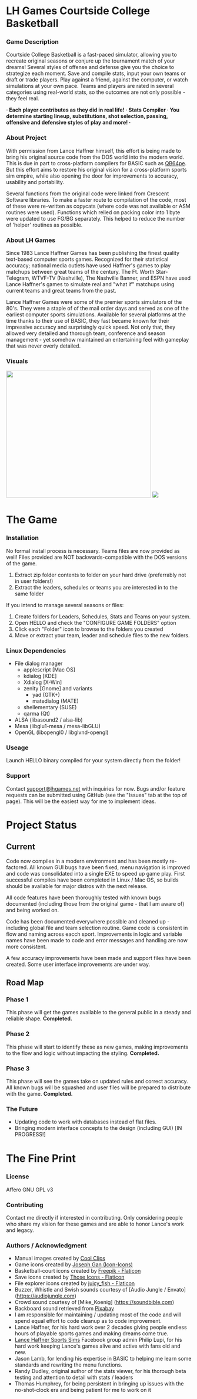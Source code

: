 # LH Games Courtside College Basketball #

### Game Description ###
Courtside College Basketball is a fast-paced simulator, allowing you to recreate original seasons or conjure up the tournament match of your dreams! Several styles of offense and defense give you the choice to strategize each moment. Save and compile stats, input your own teams or draft or trade players. Play against a friend, against the computer, or watch simulations at your own pace. Teams and players are rated in several categories using real-world stats, so the outcomes are not only possible - they feel real.

**· Each player contributes as they did in real life! · Stats Compiler · You determine starting lineup, substitutions, shot selection, passing, offensive and defensive styles of play and more! ·**

### About Project ###
With permission from Lance Haffner himself, this effort is being made to bring his original source code from the DOS world into the modern world. This is due in part to cross-platform compilers for BASIC such as [QB64pe](https://github.com/QB64-Phoenix-Edition/QB64pe). But this effort aims to restore his original vision for a cross-platform sports sim empire, while also opening the door for improvements to accuracy, usability and portability.

Several functions from the original code were linked from Crescent Software libraries. To make a faster route to compilation of the code, most of these were re-written as copycats (where code was not available or ASM routines were used). Functions which relied on packing color into 1 byte were updated to use FG/BG separately. This helped to reduce the number of 'helper' routines as possible.

### About LH Games ###
Since 1983 Lance Haffner Games has been publishing the finest quality text-based computer sports games. Recognized for their statistical accuracy; national media outlets have used Haffner's games to play matchups between great teams of the century. The Ft. Worth Star-Telegram, WTVF-TV (Nashville), The Nashville Banner, and ESPN have used Lance Haffner's games to simulate real and "what if" matchups using current teams and great teams from the past.

Lance Haffner Games were some of the premier sports simulators of the 80's. They were a staple of of the mail order days and served as one of the earliest computer sports simulations. Available for several platforms at the time thanks to their use of BASIC, they fast became known for their impressive accuracy and surprisingly quick speed. Not only that, they allowed very detailed and thorough team, conference and season management - yet somehow maintained an entertaining feel with gameplay that was never overly detailed. 

### Visuals ###
<img src="cbb-manual.png" width=394 height=344>
<img src="cbb-screen1.png">

# The Game #

### Installation ###

No formal install process is necessary. Teams files are now provided as well! Files provided are NOT backwards-compatible with the DOS versions of the game.
1) Extract zip folder contents to folder on your hard drive (preferrably not in user folders!)
2) Extract the leaders, schedules or teams you are interested in to the same folder

If you intend to manage several seasons or files:
1) Create folders for Leaders, Schedules, Stats and Teams on your system.
2) Open HELLO and check the "CONFIGURE GAME FOLDERS" option
3) Click each "Folder" icon to browse to the folders you created
4) Move or extract your team, leader and schedule files to the new folders.

### Linux Dependencies ####
- File dialog manager
  - applescript [Mac OS]
  - kdialog	[KDE]
  - Xdialog [X-Win]
  - zenity [Gnome] and variants
    - yad (GTK+)
    - matedialog (MATE)
   - shellementary (SUSE)
   - qarma (Qt)
- ALSA (libasound2 / alsa-lib)
- Mesa (libglu1-mesa / mesa-libGLU)
- OpenGL (libopengl0 / libglvnd-opengl)

### Useage
Launch HELLO binary compiled for your system directly from the folder!

### Support ###
Contact support@lhgames.net with inquiries for now.
Bugs and/or feature requests can be submitted using GitHub (see the "Issues" tab at the top of page). This will be the easiest way for me to implement ideas.

# Project Status #
## Current ##
Code now compiles in a modern environment and has been mostly re-factored. All known GUI bugs have been fixed, menu navigation is improved and code was consolidated into a single EXE to speed up game play. First successful compiles have been completed in Linux / Mac OS, so builds should be available for major distros with the next release.

All code features have been thoroughly tested with known bugs documented (including those from the original game - that I am aware of) and being worked on.

Code has been documented everywhere possible and cleaned up - including   global file and team selection routine. Game code is consistent in flow and naming across eacch sport. Improvements in logic and variable names have been made to code and error messages and handling are now more consistent.

A few accuracy improvements have been made and support files have been created. Some user interface improvements are under way. 

## Road Map ##
### Phase 1 ###
This phase will get the games available to the general public in a steady and reliable shape.
**Completed.**

### Phase 2 ###
This phase will start to identify these as new games, making improvements to the flow and logic without impacting the styling.
**Completed.**

### Phase 3 ###
This phase will see the games take on updated rules and correct accuracy. All known bugs will be squashed and user files will be prepared to distribute with the game.
**Completed.**

### The Future ###
- Updating code to work with databases instead of flat files.
- Bringing modern interface concepts to the design (including GUI)  [IN PROGRESS!]

# The Fine Print #
### License ###
Affero GNU GPL v3

### Contributing ###
Contact me directly if interested in contributing. Only considering people who share my vision for these games and are able to honor Lance's work and legacy.

### Authors / Acknowledgment ###
- Manual images created by [Cool Clips](http://search.coolclips.com/)
- Game icons created by [Joseph Gan (Icon-Icons)](https://icon-icons.com/users/XHgnBHIfJk0ZlajSy0A0x/icon-sets/)
- Basketball-court icons created by [Freepik - Flaticon](https://www.flaticon.com/free-icons/basketball-court)
- Save icons created by [Those Icons - Flaticon](https://www.flaticon.com/free-icons/save)
- File explorer icons created by [juicy_fish - Flaticon](https://www.flaticon.com/free-icons/file-explorer)
- Buzzer, Whistle and Swish sounds courtesy of [Audio Jungle / Envato] (https://audiojungle.com)
- Crowd sound courtesy of [Mike_Koenig] (https://soundbible.com)
- Backboard sound retrieved from [Pixabay](https://pixabay.com)
- I am responsible for maintaining / updating most of the code and will spend equal effort to code cleanup as to code improvement.
- Lance Haffner, for his hard work over 2 decades giving people endless hours of playable sports games and making dreams come true.
- [Lance Haffner Sports Sims](https://www.facebook.com/groups/115923978469802) Facebook group admin Philip Lupi, for his hard work keeping Lance's games alive and active with fans old and new.
- Jason Lamb, for lending his expertise in BASIC to helping me learn some standards and rewriting the menu functions.
- Randy Dudley, original author of the stats viewer, for his thorough beta testing and attention to detail with stats / leaders
- Thomas Humphrey, for being persistent in bringing up issues with the no-shot-clock era and being patient for me to work on it
